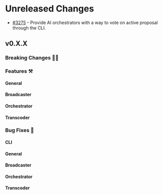 # Unreleased Changes

- [#3275](https://github.com/livepeer/go-livepeer/pull/3275) - Provide AI orchestrators with a way to vote on active proposal through the CLI.

## v0.X.X

### Breaking Changes 🚨🚨

### Features ⚒

#### General

#### Broadcaster

#### Orchestrator

#### Transcoder

### Bug Fixes 🐞

#### CLI

#### General

#### Broadcaster

#### Orchestrator

#### Transcoder
